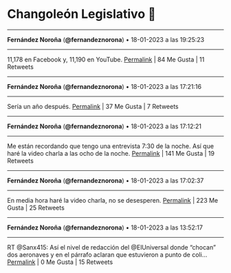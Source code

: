 # Changoleón Legislativo 🙈
*****
**Fernández Noroña** (**@fernandeznorona**) • 18-01-2023 a las 19:25:23
*****
11,178 en Facebook y, 11,190 en YouTube.
[Permalink](https://twitter.com/fernandeznorona/status/1615913281629323266) | 84 Me Gusta | 11 Retweets
*****
**Fernández Noroña** (**@fernandeznorona**) • 18-01-2023 a las 17:21:16
*****
Sería un año después.
[Permalink](https://twitter.com/fernandeznorona/status/1615882049713328128) | 37 Me Gusta | 7 Retweets
*****
**Fernández Noroña** (**@fernandeznorona**) • 18-01-2023 a las 17:12:21
*****
Me están recordando que tengo una entrevista 7:30 de la noche. Así que haré la video charla a las ocho de la noche.
[Permalink](https://twitter.com/fernandeznorona/status/1615879803697086465) | 141 Me Gusta | 19 Retweets
*****
**Fernández Noroña** (**@fernandeznorona**) • 18-01-2023 a las 17:02:37
*****
En media hora haré la video charla, no se desesperen.
[Permalink](https://twitter.com/fernandeznorona/status/1615877355318435841) | 223 Me Gusta | 25 Retweets
*****
**Fernández Noroña** (**@fernandeznorona**) • 18-01-2023 a las 13:52:17
*****
RT @Sanx415: Así el nivel de redacción del @ElUniversal donde “chocan” dos aeronaves y en el párrafo aclaran que estuvieron a punto de coli…
[Permalink](https://twitter.com/fernandeznorona/status/1615829456219967488) | 0 Me Gusta | 15 Retweets
